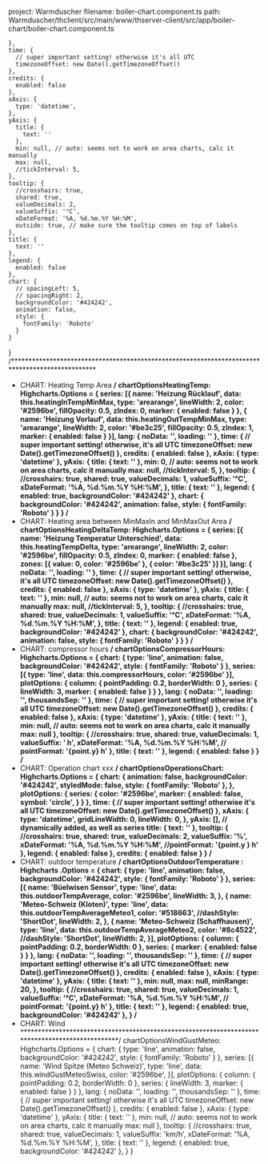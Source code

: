 project: Warmduscher
filename: boiler-chart.component.ts
path: Warmduscher/thclient/src/main/www/thserver-client/src/app/boiler-chart/boiler-chart.component.ts

    },
    time: {
      // super important setting! otherwise it's all UTC
      timezoneOffset: new Date().getTimezoneOffset()
    },
    credits: {
      enabled: false
    },
    xAxis: {
      type: 'datetime',
    },
    yAxis: {
      title: {
        text: ''
      },
      min: null, // auto: seems not to work on area charts, calc it manually
      max: null,
      //tickInterval: 5,
    },
    tooltip: {
      //crosshairs: true,
      shared: true,
      valueDecimals: 2,
      valueSuffix: '°C',
      xDateFormat: '%A, %d.%m.%Y %H:%M',
      outside: true, // make sure the tooltip comes on top of labels
    },
    title: {
      text: ''
    },
    legend: {
      enabled: false
    },
    chart: {
      // spacingLeft: 5,
      // spacingRight: 2,
      backgroundColor: '#424242',
      animation: false,
      style: {
        fontFamily: 'Roboto'
      }
    }
  }
  /************************************************************************************************
   * CHART: Heating Temp Area
   ************************************************************************************************/
  chartOptionsHeatingTemp: Highcharts.Options = {
    series: [{
      name: 'Heizung Rücklauf',
      data: this.heatingInTempMinMax,
      type: 'arearange',
      lineWidth: 2,
      color: '#2596be',
      fillOpacity: 0.5,
      zIndex: 0,
      marker: {
        enabled: false
      }
    }, {
      name: 'Heizung Vorlauf',
      data: this.heatingOutTempMinMax,
      type: 'arearange',
      lineWidth: 2,
      color: '#be3c25',
      fillOpacity: 0.5,
      zIndex: 1,
      marker: {
        enabled: false
      }
    }],
    lang: {
      noData: '',
      loading: ''
    },
    time: {
      // super important setting! otherwise, it's all UTC
      timezoneOffset: new Date().getTimezoneOffset()
    },
    credits: {
      enabled: false
    },
    xAxis: {
      type: 'datetime'
    },
    yAxis: {
      title: {
        text: ''
      },
      min: 0, // auto: seems not to work on area charts, calc it manually
      max: null,
      //tickInterval: 5,
    },
    tooltip: {
      //crosshairs: true,
      shared: true,
      valueDecimals: 1,
      valueSuffix: '°C',
      xDateFormat: '%A, %d.%m.%Y %H:%M',
    },
    title: {
      text: ''
    },
    legend: {
      enabled: true,
      backgroundColor: '#424242'
    },
    chart: {
      backgroundColor: '#424242',
      animation: false,
      style: {
        fontFamily: 'Roboto'
      }
    }
  }
  /************************************************************************************************
   * CHART: Heating area between MinMaxIn and MinMaxOut Area
   ************************************************************************************************/
  chartOptionsHeatingDeltaTemp: Highcharts.Options = {
    series: [{
      name: 'Heizung Temperatur Unterschied',
      data: this.heatingTempDelta,
      type: 'arearange',
      lineWidth: 2,
      color: '#2596be',
      fillOpacity: 0.5,
      zIndex: 0,
      marker: {
        enabled: false
      },
      zones: [{
        value: 0,
        color: '#2596be'
      }, {
        color: '#be3c25'
      }]
    }],
    lang: {
      noData: '',
      loading: ''
    },
    time: {
      // super important setting! otherwise, it's all UTC
      timezoneOffset: new Date().getTimezoneOffset()
    },
    credits: {
      enabled: false
    },
    xAxis: {
      type: 'datetime'
    },
    yAxis: {
      title: {
        text: ''
      },
      min: null, // auto: seems not to work on area charts, calc it manually
      max: null,
      //tickInterval: 5,
    },
    tooltip: {
      //crosshairs: true,
      shared: true,
      valueDecimals: 1,
      valueSuffix: '°C',
      xDateFormat: '%A, %d.%m.%Y %H:%M',
    },
    title: {
      text: ''
    },
    legend: {
      enabled: true,
      backgroundColor: '#424242'
    },
    chart: {
      backgroundColor: '#424242',
      animation: false,
      style: {
        fontFamily: 'Roboto'
      }
    }
  }
  /************************************************************************************************
   * CHART: compressor hours
   ************************************************************************************************/
  chartOptionsCompressorHours: Highcharts.Options = {
    chart: {
      type: 'line',
      animation: false,
      backgroundColor: '#424242',
      style: {
        fontFamily: 'Roboto'
      }
    },
    series: [{
      type: 'line',
      data: this.compressorHours,
      color: '#2596be'
    }],
    plotOptions: {
      column: {
        pointPadding: 0.2,
        borderWidth: 0
      },
      series: {
        lineWidth: 3,
        marker: {
          enabled: false
        }
      }
    },
    lang: {
      noData: '',
      loading: '',
      thousandsSep: ''
    },
    time: {
      // super important setting! otherwise it's all UTC
      timezoneOffset: new Date().getTimezoneOffset()
    },
    credits: {
      enabled: false
    },
    xAxis: {
      type: 'datetime'
    },
    yAxis: {
      title: {
        text: ''
      },
      min: null, // auto: seems not to work on area charts, calc it manually
      max: null
    },
    tooltip: {
      //crosshairs: true,
      shared: true,
      valueDecimals: 1,
      valueSuffix: ' h',
      xDateFormat: '%A, %d.%m.%Y %H:%M',
      // pointFormat: '{point.y} h'
    },
    title: {
      text: ''
    },
    legend: {
      enabled: false
    }
  }
  /************************************************************************************************
   * CHART: Operation chart xxx
   ************************************************************************************************/
  chartOptionsOperationsChart: Highcharts.Options = {
    chart: {
      animation: false,
      backgroundColor: '#424242',
      styledMode: false,
      style: {
        fontFamily: 'Roboto'
      },
    },
    plotOptions: {
      series: {
        color: '#2596be',
        marker: {
          enabled: false,
          symbol: 'circle',
        }
      }
    },
    time: {
      // super important setting! otherwise it's all UTC
      timezoneOffset: new Date().getTimezoneOffset()
    },
    xAxis: {
      type: 'datetime',
      gridLineWidth: 0,
      lineWidth: 0,
    },
    yAxis: [], // dynamically added, as well as series
    title: {
      text: ''
    },
    tooltip: {
      //crosshairs: true,
      shared: true,
      valueDecimals: 2,
      valueSuffix: '%',
      xDateFormat: '%A, %d.%m.%Y %H:%M',
      //pointFormat: '{point.y } h'
    },
    legend: {
      enabled: false
    },
    credits: {
      enabled: false
    }
  }
  /************************************************************************************************
   * CHART: outdoor temperature
   ************************************************************************************************/
  chartOptionsOutdoorTemperature
    :
    Highcharts
      .Options = {
    chart: {
      type: 'line',
      animation: false,
      backgroundColor: '#424242',
      style: {
        fontFamily: 'Roboto'
      }
    },
    series: [{
      name: 'Büelwisen Sensor',
      type: 'line',
      data: this.outdoorTempAverage,
      color: '#2596be',
      lineWidth: 3,
    }, {
      name: 'Meteo-Schweiz (Kloten)',
      type: 'line',
      data: this.outdoorTempAverageMeteo1,
      color: '#518663',
      //dashStyle: 'ShortDot',
      lineWidth: 2,
    },
      {
        name: 'Meteo-Schweiz (Schaffhausen)',
        type: 'line',
        data: this.outdoorTempAverageMeteo2,
        color: '#8c4522',
        //dashStyle: 'ShortDot',
        lineWidth: 2,
      }],
    plotOptions: {
      column: {
        pointPadding: 0.2,
        borderWidth: 0
      },
      series: {
        marker: {
          enabled: false
        }
      }
    },
    lang: {
      noData: '',
      loading: '',
      thousandsSep: ''
    },
    time: {
      // super important setting! otherwise it's all UTC
      timezoneOffset: new Date().getTimezoneOffset()
    },
    credits: {
      enabled: false
    },
    xAxis: {
      type: 'datetime'
    },
    yAxis: {
      title: {
        text: ''
      },
      min: null,
      max: null,
      minRange: 20,
    },
    tooltip: {
      //crosshairs: true,
      shared: true,
      valueDecimals: 1,
      valueSuffix: '°C',
      xDateFormat: '%A, %d.%m.%Y %H:%M',
      // pointFormat: '{point.y} h'
    },
    title: {
      text: ''
    },
    legend: {
      enabled: true,
      backgroundColor: '#424242'
    },
  }
  /************************************************************************************************
   * CHART: Wind
   ************************************************************************************************/
  chartOptionsWindGustMeteo: Highcharts.Options = {
    chart: {
      type: 'line',
      animation: false,
      backgroundColor: '#424242',
      style: {
        fontFamily: 'Roboto'
      }
    },
    series: [{
      name: 'Wind Spitze (Meteo Schweiz)',
      type: 'line',
      data: this.windGustMeteoSwiss,
      color: '#2596be',
    }],
    plotOptions: {
      column: {
        pointPadding: 0.2,
        borderWidth: 0
      },
      series: {
        lineWidth: 3,
        marker: {
          enabled: false
        }
      }
    },
    lang: {
      noData: '',
      loading: '',
      thousandsSep: ''
    },
    time: {
      // super important setting! otherwise it's all UTC
      timezoneOffset: new Date().getTimezoneOffset()
    },
    credits: {
      enabled: false
    },
    xAxis: {
      type: 'datetime'
    },
    yAxis: {
      title: {
        text: ''
      },
      min: null, // auto: seems not to work on area charts, calc it manually
      max: null
    },
    tooltip: {
      //crosshairs: true,
      shared: true,
      valueDecimals: 1,
      valueSuffix: 'km/h',
      xDateFormat: '%A, %d.%m.%Y %H:%M',
    },
    title: {
      text: ''
    },
    legend: {
      enabled: true,
      backgroundColor: '#424242'
    },
  }
}